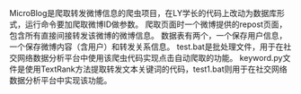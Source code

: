 MicroBlog是爬取转发微博信息的爬虫项目，在LY学长的代码上改动为数据库形式，运行命令要加爬取微博ID做参数。
爬取页面时一个微博提供的repost页面，包含所有直接间接转发该微博的微博信息。
数据表有两个，一个保存用户信息，一个保存微博内容（含用户）和转发关系信息。
test.bat是批处理文件，用于在社交网络数据分析平台中使用该爬虫代码实现点击自动爬取的功能。
keyword.py文件是使用TextRank方法提取转发文本关键词的代码，test1.bat则用于在社交网络数据分析平台中实现该功能。
